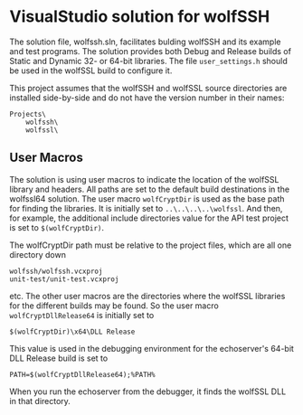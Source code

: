 VisualStudio solution for wolfSSH
=================================

The solution file, wolfssh.sln, facilitates bulding wolfSSH and its
example and test programs. The solution provides both Debug and Release
builds of Static and Dynamic 32- or 64-bit libraries. The file
`user_settings.h` should be used in the wolfSSL build to configure it.


This project assumes that the wolfSSH and wolfSSL source directories
are installed side-by-side and do not have the version number in their
names:

    Projects\
        wolfssh\
        wolfssl\


User Macros
-----------

The solution is using user macros to indicate the location of the
wolfSSL library and headers. All paths are set to the default build
destinations in the wolfssl64 solution. The user macro `wolfCryptDir`
is used as the base path for finding the libraries. It is initially
set to `..\..\..\..\wolfssl`. And then, for example, the additional
include directories value for the API test project is set to
`$(wolfCryptDir)`.


The wolfCryptDir path must be relative to the project files, which are
all one directory down

    wolfssh/wolfssh.vcxproj
    unit-test/unit-test.vcxproj

etc. The other user macros are the directories where the wolfSSL
libraries for the different builds may be found. So the user macro
`wolfCryptDllRelease64` is initially set to

    $(wolfCryptDir)\x64\DLL Release

This value is used in the debugging environment for the echoserver's
64-bit DLL Release build is set to

    PATH=$(wolfCryptDllRelease64);%PATH%

When you run the echoserver from the debugger, it finds the wolfSSL
DLL in that directory.
